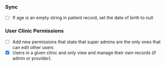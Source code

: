 ### Sync
- [ ] If age is an empty string in patient record, set the date of birth to null




### User Clinic Permissions
- [ ] Add new permissions that state that super admins are the only ones that can edit other users
- [x] Users in a given clinic and only view and manage their own records (if admin or provider).
